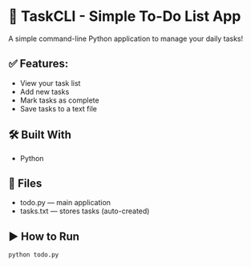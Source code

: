 # 🧾 TaskCLI - Simple To-Do List App

A simple command-line Python application to manage your daily tasks!

## ✅ Features:
- View your task list
- Add new tasks
- Mark tasks as complete
- Save tasks to a text file

## 🛠 Built With
- Python

## 📁 Files
- todo.py — main application
- tasks.txt — stores tasks (auto-created)

## ▶ How to Run
```bash
python todo.py 
